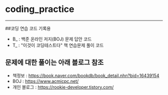 # coding_practice
-----------------------
##코딩 연습 코드 기록용
+ B_ : 백준 온라인 저지(BOJ) 문제 답안 코드
+ T_ : "이것이 코딩테스트다" 책 연습문제 풀이 코드

## 문제에 대한 풀이는 아래 블로그 참조
+ 책정보 : https://book.naver.com/bookdb/book_detail.nhn?bid=16439154
+ BOJ : https://www.acmicpc.net/
+ 개인 블로그 : https://rookie-developer.tistory.com/
